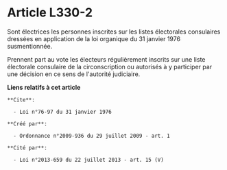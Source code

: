 # Article L330-2

Sont électrices les personnes inscrites sur les listes électorales consulaires dressées en application de la loi organique du
31 janvier 1976 susmentionnée. 

Prennent part au vote les électeurs régulièrement inscrits sur une liste électorale consulaire de la circonscription ou
autorisés à y participer par une décision en ce sens de l'autorité judiciaire.

**Liens relatifs à cet article**

	**Cite**:

	  - Loi n°76-97 du 31 janvier 1976

	**Créé par**:

	  - Ordonnance n°2009-936 du 29 juillet 2009 - art. 1

	**Cité par**:

	  - Loi n°2013-659 du 22 juillet 2013 - art. 15 (V)
